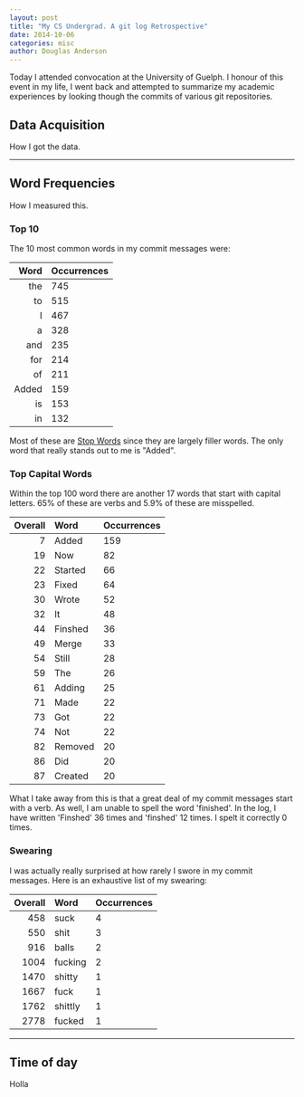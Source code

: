 ```yaml
---
layout: post
title: "My CS Undergrad. A git log Retrospective"
date: 2014-10-06
categories: misc
author: Douglas Anderson
---
```


Today I attended convocation at the University of Guelph. I honour of this
event in my life, I went back and attempted to summarize my academic
experiences by looking though the commits of various git repositories.

## Data Acquisition

How I got the data.

----

## Word Frequencies

How I measured this.

### Top 10

The 10 most common words in my commit messages were:

Word | Occurrences
| -: | :- |
the  | 745
to   | 515
I    | 467
a    | 328
and  | 235
for  | 214
of   | 211
Added| 159
is   | 153
in   | 132

Most of these are [Stop Words][STOPWORDS] since they are largely filler words.
The only word that really stands out to me is "Added".

### Top Capital Words

Within the top 100 word there are another 17 words that start with capital
letters. 65% of these are verbs and 5.9% of these are misspelled.

Overall | Word    | Occurrences
| ----: | :------ | :--- |
7       | Added   | 159
19      | Now     | 82
22      | Started | 66
23      | Fixed   | 64
30      | Wrote   | 52
32      | It      | 48
44      | Finshed | 36
49      | Merge   | 33
54      | Still   | 28
59      | The     | 26
61      | Adding  | 25
71      | Made    | 22
73      | Got     | 22
74      | Not     | 22
82      | Removed | 20
86      | Did     | 20
87      | Created | 20

What I take away from this is that a great deal of my commit messages start
with a verb. As well, I am unable to spell the word 'finished'. In the log, I
have written 'Finshed' 36 times and 'finshed' 12 times. I spelt it correctly 0
times.

### Swearing

I was actually really surprised at how rarely I swore in my commit messages.
Here is an exhaustive list of my swearing:

Overall | Word    | Occurrences
| ----: | :------ | :--- |
458     | suck    | 4
550     | shit    | 3
916     | balls   | 2
1004    | fucking | 2
1470    | shitty  | 1
1667    | fuck    | 1
1762    | shittly | 1
2778    | fucked  | 1

----

## Time of day

Holla

[STOPWORDS]: http://en.wikipedia.org/wiki/Stop_words
